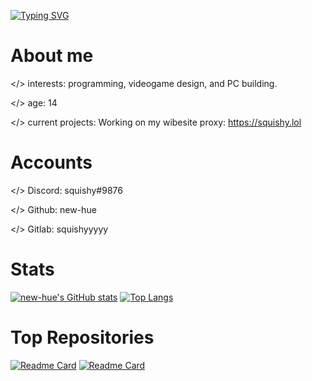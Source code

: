 [![Typing SVG](https://readme-typing-svg.herokuapp.com/?lines=Hello+World!;I'm+</new-hue>)](https://github.com/new-hue/new-hue)
# About me
</> interests: programming, videogame design, and PC building.

</> age: 14

</> current projects: Working on my wibesite proxy: https://squishy.lol
# Accounts
</> Discord: squishy#9876

</> Github: new-hue

</> Gitlab: squishyyyyy
# Stats
[![new-hue's GitHub stats](https://github-readme-stats.vercel.app/api?username=new-hue)](https://github.com/new-hue/new-hue)
[![Top Langs](https://github-readme-stats.vercel.app/api/top-langs/?username=new-hue&layout=compact)](https://github.com/new-hue/new-hue)

# Top Repositories
[![Readme Card](https://github-readme-stats.vercel.app/api/pin/?username=new-hue&repo=nuke-bot)](https://github.com/new-hue/nuke-bot)
[![Readme Card](https://github-readme-stats.vercel.app/api/pin/?username=new-hue&repo=squishystereo)](https://github.com/new-hue/squishystereo)
